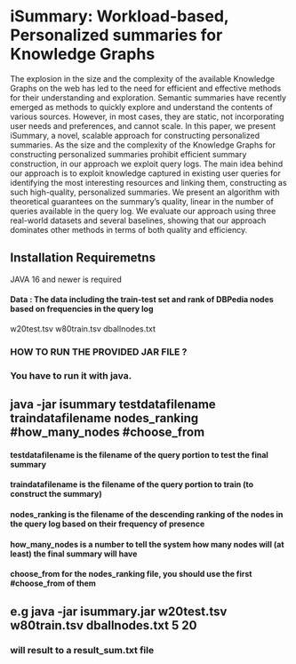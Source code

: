 
# iSummary: Workload-based, Personalized summaries for Knowledge Graphs
The explosion in the size and the complexity of the available Knowledge Graphs on the web has led to the need for efficient
and effective methods for their understanding and exploration. Semantic
summaries have recently emerged as methods to quickly explore and understand the contents of various sources. However, in most cases, they are
static, not incorporating user needs and preferences, and cannot scale.
In this paper, we present iSummary, a novel, scalable approach for constructing personalized summaries. As the size and the complexity of the
Knowledge Graphs for constructing personalized summaries prohibit efficient summary construction, in our approach we exploit query logs.
The main idea behind our approach is to exploit knowledge captured in
existing user queries for identifying the most interesting resources and
linking them, constructing as such high-quality, personalized summaries.
We present an algorithm with theoretical guarantees on the summary’s
quality, linear in the number of queries available in the query log. We
evaluate our approach using three real-world datasets and several baselines, showing that our approach dominates other methods in terms of
both quality and efficiency.



## Installation Requiremetns
JAVA 16 and newer is required


####          Data : The data including the train-test set and rank of DBPedia nodes based on frequencies in the query log
w20test.tsv
w80train.tsv
dballnodes.txt 

### HOW TO RUN THE PROVIDED JAR FILE ?

### You have to run it with java.  
## java -jar isummary testdatafilename traindatafilename nodes_ranking #how_many_nodes #choose_from
#### testdatafilename  is the filename of the query portion to test the final summary
#### traindatafilename is the filename of the query portion to train (to construct the summary)
#### nodes_ranking is the filename of the descending ranking of the nodes in the query log based on their frequency of presence
#### how_many_nodes is a number to tell the system how many nodes will (at least) the final summary will have
#### choose_from for the nodes_ranking file, you should use the first #choose_from of them
## e.g java -jar isummary.jar w20test.tsv w80train.tsv dballnodes.txt 5 20
### will result to a result_sum.txt file


 

